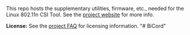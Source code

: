 This repo hosts the supplementary utilities, firmware, etc., needed for the
Linux 802.11n CSI Tool.  See the [project
website](http://dhalperi.github.com/linux-80211n-csitool/) for more info.

**License:**
See the [project FAQ](http://dhalperi.github.com/linux-80211n-csitool/faq.html) for licensing information.
"# BiCord" 
